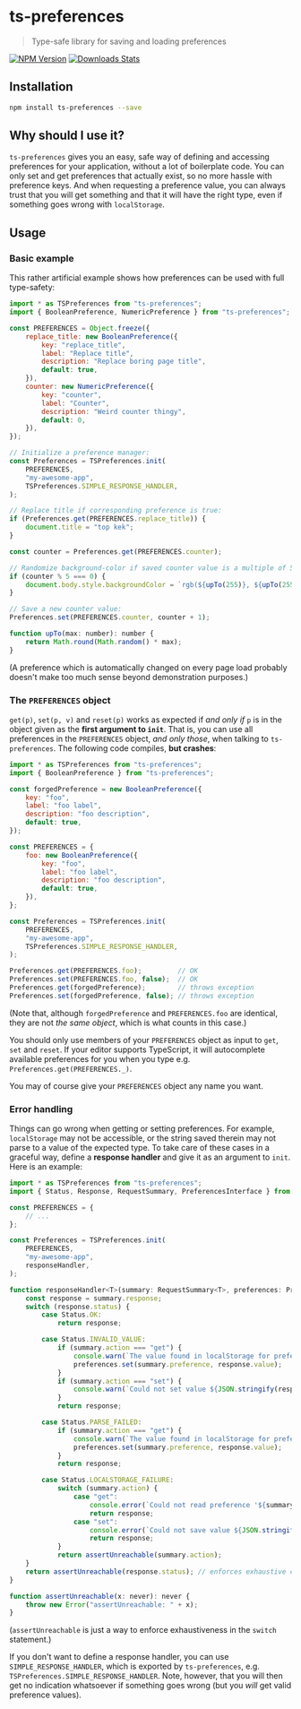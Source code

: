 # ts-preferences
> Type-safe library for saving and loading preferences

[![NPM Version][npm-image]][npm-url]
[![Downloads Stats][npm-downloads]][npm-url]


## Installation

```sh
npm install ts-preferences --save
```


## Why should I use it?

`ts-preferences` gives you an easy, safe way of defining and accessing preferences for your application, without a lot of boilerplate code. You can only set and get preferences that actually exist, so no more hassle with preference keys. And when requesting a preference value, you can always trust that you will get something and that it will have the right type, even if something goes wrong with `localStorage`.


## Usage

### Basic example

This rather artificial example shows how preferences can be used with full type-safety:

```javascript
import * as TSPreferences from "ts-preferences";
import { BooleanPreference, NumericPreference } from "ts-preferences";

const PREFERENCES = Object.freeze({
    replace_title: new BooleanPreference({
        key: "replace_title",
        label: "Replace title",
        description: "Replace boring page title",
        default: true,
    }),
    counter: new NumericPreference({
        key: "counter",
        label: "Counter",
        description: "Weird counter thingy",
        default: 0,
    }),
});

// Initialize a preference manager:
const Preferences = TSPreferences.init(
    PREFERENCES,
    "my-awesome-app",
    TSPreferences.SIMPLE_RESPONSE_HANDLER,
);

// Replace title if corresponding preference is true:
if (Preferences.get(PREFERENCES.replace_title)) {
    document.title = "top kek";
}

const counter = Preferences.get(PREFERENCES.counter);

// Randomize background-color if saved counter value is a multiple of 5:
if (counter % 5 === 0) {
    document.body.style.backgroundColor = `rgb(${upTo(255)}, ${upTo(255)}, ${upTo(255)})`;
}

// Save a new counter value:
Preferences.set(PREFERENCES.counter, counter + 1);

function upTo(max: number): number {
    return Math.round(Math.random() * max);
}
```

(A preference which is automatically changed on every page load probably doesn't make too much sense beyond demonstration purposes.)


### The `PREFERENCES` object

`get(p)`, `set(p, v)` and `reset(p)` works as expected if _and only if_ `p` is in the object given as the **first argument to `init`**. That is, you can use all preferences in the `PREFERENCES` object, _and only those_, when talking to `ts-preferences`. The following code compiles, **but crashes**:

```javascript
import * as TSPreferences from "ts-preferences";
import { BooleanPreference } from "ts-preferences";

const forgedPreference = new BooleanPreference({
    key: "foo",
    label: "foo label",
    description: "foo description",
    default: true,
});

const PREFERENCES = {
    foo: new BooleanPreference({
        key: "foo",
        label: "foo label",
        description: "foo description",
        default: true,
    }),
};

const Preferences = TSPreferences.init(
    PREFERENCES,
    "my-awesome-app",
    TSPreferences.SIMPLE_RESPONSE_HANDLER,
);

Preferences.get(PREFERENCES.foo);         // OK
Preferences.set(PREFERENCES.foo, false);  // OK
Preferences.get(forgedPreference);        // throws exception
Preferences.set(forgedPreference, false); // throws exception
```

(Note that, although `forgedPreference` and `PREFERENCES.foo` are identical, they are not _the same object_, which is what counts in this case.)

You should only use members of your `PREFERENCES` object as input to `get`, `set` and `reset`. If your editor supports TypeScript, it will autocomplete available preferences for you when you type e.g. `Preferences.get(PREFERENCES._)`.

You may of course give your `PREFERENCES` object any name you want.


### Error handling

Things can go wrong when getting or setting preferences. For example, `localStorage` may not be accessible, or the string saved therein may not parse to a value of the expected type. To take care of these cases in a graceful way, define a **response handler** and give it as an argument to `init`. Here is an example:

```javascript
import * as TSPreferences from "ts-preferences";
import { Status, Response, RequestSummary, PreferencesInterface } from "ts-preferences";

const PREFERENCES = {
    // ...
};

const Preferences = TSPreferences.init(
    PREFERENCES,
    "my-awesome-app",
    responseHandler,
);

function responseHandler<T>(summary: RequestSummary<T>, preferences: PreferencesInterface): Response<T> {
    const response = summary.response;
    switch (response.status) {
        case Status.OK:
            return response;

        case Status.INVALID_VALUE:
            if (summary.action === "get") {
                console.warn(`The value found in localStorage for preference '${summary.preference.key}' was invalid. Replacing it with ${JSON.stringify(response.value)}.`);
                preferences.set(summary.preference, response.value);
            }
            if (summary.action === "set") {
                console.warn(`Could not set value ${JSON.stringify(response.value)} for preference '${summary.preference.key}' because it was invalid.`);
            }
            return response;

        case Status.PARSE_FAILED:
            if (summary.action === "get") {
                console.warn(`The value found in localStorage for preference '${summary.preference.key}' could not be parsed. Replacing it with ${JSON.stringify(response.value)}.`);
                preferences.set(summary.preference, response.value);
            }
            return response;

        case Status.LOCALSTORAGE_FAILURE:
            switch (summary.action) {
                case "get":
                    console.error(`Could not read preference '${summary.preference.key}' because localStorage could not be accessed. Using value ${JSON.stringify(summary.preference.default)}.`);
                    return response;
                case "set":
                    console.error(`Could not save value ${JSON.stringify(summary.response.value)} for preference '${summary.preference.key}' because localStorage could not be accessed.`);
                    return response;
            }
            return assertUnreachable(summary.action);
    }
    return assertUnreachable(response.status); // enforces exhaustive case analysis
}

function assertUnreachable(x: never): never {
    throw new Error("assertUnreachable: " + x);
}
```

(`assertUnreachable` is just a way to enforce exhaustiveness in the `switch` statement.)

If you don't want to define a response handler, you can use `SIMPLE_RESPONSE_HANDLER`, which is exported by `ts-preferences`, e.g. `TSPreferences.SIMPLE_RESPONSE_HANDLER`. Note, however, that you will then get no indication whatsoever if something goes wrong (but you _will_ get valid preference values).


[npm-image]: https://img.shields.io/npm/v/ts-preferences.svg
[npm-url]: https://npmjs.org/package/ts-preferences
[npm-downloads]: https://img.shields.io/npm/dm/ts-preferences.svg
